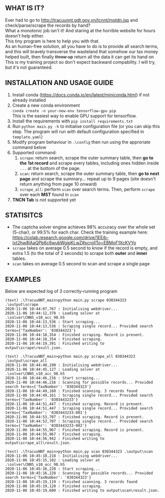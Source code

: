 ## WHAT IS IT?
Ever had to go to http://tracuunnt.gdt.gov.vn/tcnnt/mstdn.jsp and check/parse/scrape the records by hand?  
What a monotonic job isn't it! And staring at the horrible website for hours doesn't help either.  
This tiny program is here to help you with that.  
As an human-free solution, all you have to do is to provide all search terms, and this will bravely transverse the wasteland that somehow our tax money helped built, then finally ~~throw up~~ return all the data it can get its hand on  
This is my training project so don't expect backward compability. I will try, but it's not guaranteed.

## INSTALLATION AND USAGE GUIDE
1. Install conda (https://docs.conda.io/en/latest/miniconda.html) if not already installed
2. Create a new conda environment  
`conda create -n your-new-env tensorflow-gpu pip`  
This is the easiest way to enable GPU support for tensorflow.
3. Install the requirements with 
`pip install requirements.txt`
4. Run `python main.py -h` to initialise configuration file (or you can skip this step. The program will run with default configuration specified in `template.yaml`) 
5. Modify program behaviour in `.\config` then run using the approriate command below 
5. Supported command:
    1. `scrape`: return search, scrape the outer summary table, then **go to the 1st record** and scrape every tables, including ones hidden inside `...` at the bottom of the page.
    2. `scan`: return search, scrape the outer summary table, then **go to next page** and scrape the summary... repeat up to 9 pages (site doesn't return anything from page 10 onward)
    3. `scrape_all`: perform `scan` over search terms. Then, perform `scrape` over each **MST** found in `scan`
5. **TNCN Tab** is not supported yet

## STATISITCS
- The captcha solver engine achieves 98% accuracy over the whole set (5-char), or 99.5% for each char. Check the training example here: https://colab.research.google.com/drive/1EEib-lxt2hw8lAaQPb6c6wubWgjpKLwZ#scrollTo=EBMoF1XcKVYo
- `scrape` takes on average 0.5 second to know if the record is empty, and extra 1.5 (to the total of 2 seconds) to scrape both **outer** and **inner** tables.
- `scan` takes on average 0.5 second to scan and scrape a single page

## EXAMPLES
Below are expected log of 3 correctly-running program
```
(test) .\TracuuNNT_main>python main.py scrape 030344323 .\output\scrape
2020-11-06 10:44:07,767 : Initialising webdriver...
2020-11-06 10:44:12,378 : Loading solver at .\solver\CNN5_v10_acc_98.h5
2020-11-06 10:44:13,536 : Start scraping...
2020-11-06 10:44:13,536 : Scraping single record... Provided search terms={'TaxNumber': '030344323'}
2020-11-06 10:44:18,354 : Finished scraping. Record is present.
2020-11-06 10:44:18,354 : Finished scraping.
2020-11-06 10:44:19,391 : Finished writing to output\scrape\result.json.

(test) .\TracuuNNT_main>python main.py scrape_all 030344323 .\output\scrape_all
2020-11-06 10:44:40,190 : Initialising webdriver...
2020-11-06 10:44:45,127 : Loading solver at .\solver\CNN5_v10_acc_98.h5
2020-11-06 10:44:46,216 : Start scraping...
2020-11-06 10:44:46,216 : Scanning for possible records... Provided search terms={'TaxNumber': '030344323'}
2020-11-06 10:44:49,160 : Finished scanning. 3 records found
2020-11-06 10:44:49,161 : Scraping single record... Provided search terms={'TaxNumber': '0303443233'}
2020-11-06 10:44:51,447 : Finished scraping. Record is present.
2020-11-06 10:44:51,447 : Scraping single record... Provided search terms={'TaxNumber': '0303443233-001'}
2020-11-06 10:44:53,707 : Finished scraping. Record is present.
2020-11-06 10:44:53,707 : Scraping single record... Provided search terms={'TaxNumber': '0303443233-002'}
2020-11-06 10:44:55,967 : Finished scraping. Record is present.
2020-11-06 10:44:55,967 : Finished scraping.
2020-11-06 10:44:56,942 : Finished writing to output\scrape_all\result.json.

(test) .\TracuuNNT_main>python main.py scan 030344323 .\output\scan
2020-11-06 10:45:10,218 : Initialising webdriver...
2020-11-06 10:45:15,102 : Loading solver at .\solver\CNN5_v10_acc_98.h5
2020-11-06 10:45:16,228 : Start scraping...
2020-11-06 10:45:16,228 : Scanning for possible records... Provided search terms={'TaxNumber': '030344323'}
2020-11-06 10:45:19,119 : Finished scanning. 3 records found
2020-11-06 10:45:19,120 : Finished scraping.
2020-11-06 10:45:19,680 : Finished writing to output\scan\result.json.
```